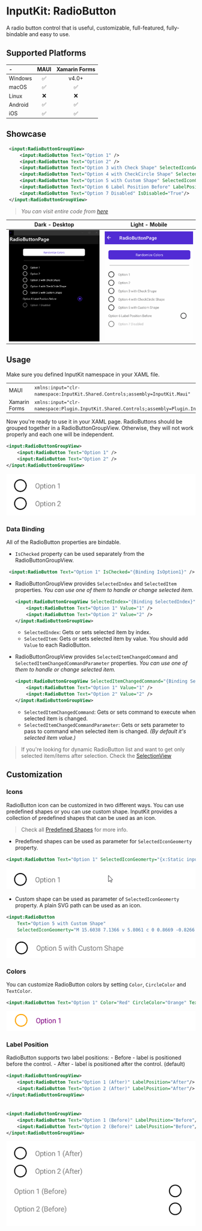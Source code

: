 # InputKit: RadioButton

A radio button control that is useful, customizable, full-featured, fully-bindable and easy to use.

## Supported Platforms

| - | MAUI | Xamarin Forms |
| :--- | :---: | :---: |
| Windows | ✅ | v4.0+ |
| macOS | ✅ | ✅ |
| Linux | ❌ | ❌ |
| Android | ✅ | ✅ |
| iOS | ✅ | ✅ |


## Showcase

```xml
 <input:RadioButtonGroupView>
     <input:RadioButton Text="Option 1" />
     <input:RadioButton Text="Option 2" />
     <input:RadioButton Text="Option 3 with Check Shape" SelectedIconGeomerty="{x:Static input:PredefinedShapes.Check}" />
     <input:RadioButton Text="Option 4 with CheckCircle Shape" SelectedIconGeomerty="{x:Static input:PredefinedShapes.CheckCircle}"/>
     <input:RadioButton Text="Option 5 with Custom Shape" SelectedIconGeomerty="M 15.6038 7.1366 v 5.8061 c 0 0.8669 -0.8266 1.6934 -1.6934 1.6934 h -5.0803 c -1.0547 0 -1.9094 -0.1302 -2.903 -0.4838 c -0.3068 -0.1092 -1.2096 -0.4838 -1.2096 -0.4838 V 6.8947 l 3.9939 -4.6913 L 9.072 0.121 h 0.7258 c 0.804 0 1.3703 0.6415 1.3703 1.4456 v 0.4522 c 0 1.0321 -0.0622 2.0633 -0.1862 3.0879 L 10.9412 5.4432 H 13.9104 C 14.7773 5.4432 15.6038 6.2698 15.6038 7.1366 z M 0.121 14.3942 h 3.6288 V 6.169 H 0.121 V 14.3942 z"/>
     <input:RadioButton Text="Option 6 Label Position Before" LabelPosition="Before"/>
     <input:RadioButton Text="Option 7 Disabled" IsDisabled="True"/>
 </input:RadioButtonGroupView>
```

> _You can visit entire code from [here](../../sandbox/SandboxMAUI/Pages/RadioButtonPage.xaml)_

| Dark - Desktop | Light - Mobile |
| --- | --- |
| ![maui radiobutton](../images/radiobutton-dark-windows.gif) | ![maui radio button](../images/radiobutton-light-android.gif) |

 ## Usage

 Make sure you defined InputKit namespace in your XAML file.

 | | |
| --- | --- |
| MAUI | `xmlns:input="clr-namespace:InputKit.Shared.Controls;assembly=InputKit.Maui"` |
| Xamarin Forms | `xmlns:input="clr-namespace:Plugin.InputKit.Shared.Controls;assembly=Plugin.InputKit"` |


Now you're ready to use it in your XAML page. RadioButtons should be grouped together in a RadioButtonGroupView. Otherwise, they will not work properly and each one will be independent.


```xml
<input:RadioButtonGroupView>
    <input:RadioButton Text="Option 1" />
    <input:RadioButton Text="Option 2" />
</input:RadioButtonGroupView>
```

![maui radio button usage](../images/radiobutton-usage-01.gif)


### Data Binding

All of the RadioButton properties are bindable.

- `IsChecked` property can be used separately from the RadioButtonGroupView.
```xml
 <input:RadioButton Text="Option 1" IsChecked="{Binding IsOption1}" />
```

- RadioButtonGroupView provides `SelectedIndex` and `SelectedItem` properties. _You can use one of them to handle or change selected item._
    ```xml
    <input:RadioButtonGroupView SelectedIndex="{Binding SelectedIndex}" SelectedItem="{Binding SelectedItem}">
        <input:RadioButton Text="Option 1" Value="1" />
        <input:RadioButton Text="Option 2" Value="2" />
    </input:RadioButtonGroupView>
    ```
    - `SelectedIndex`: Gets or sets selected item by index.
    - `SelectedItem`: Gets or sets selected item by value. You should add `Value` to each RadioButton. 

- RadioButtonGroupView provides `SelectedItemChangedCommand` and `SelectedItemChangedCommandParameter` properties. _You can use one of them to handle or change selected item._
    ```xml
    <input:RadioButtonGroupView SelectedItemChangedCommand="{Binding SelectedItemChangedCommand}" SelectedItemChangedCommandParameter="{Binding SelectedItemChangedCommandParameter}">
        <input:RadioButton Text="Option 1" Value="1" />
        <input:RadioButton Text="Option 2" Value="2" />
    </input:RadioButtonGroupView>
    ```

    - `SelectedItemChangedCommand`: Gets or sets command to execute when selected item is changed.
    - `SelectedItemChangedCommandParameter`: Gets or sets parameter to pass to command when selected item is changed. _(By default it's selected item value.)_


> If you're looking for dynamic RadioButton list and want to get only selected item/items after selection. Check the [SelectionView](SelectionView.md)

## Customization

### Icons

RadioButton icon can be customized in two different ways. You can use predefined shapes or you can use custom shape.
InputKit provides a collection of predefined shapes that can be used as an icon.

> Check all [Predefined Shapes](../PredefinedShapes.md) for more info.

- Predefined shapes can be used as parameter for `SelectedIconGeomerty` property.

```xml
<input:RadioButton Text="Option 1" SelectedIconGeomerty="{x:Static input:PredefinedShapes.CheckCircle}" />
```

![inputkit maui radiobutton check circle](../images/radiobutton-customization-icon-checkcircle.gif)


- Custom shape can be used as parameter of `SelectedIconGeomerty` property. A plain SVG path can be used as an icon.

```xml
<input:RadioButton 
    Text="Option 5 with Custom Shape" 
    SelectedIconGeomerty="M 15.6038 7.1366 v 5.8061 c 0 0.8669 -0.8266 1.6934 -1.6934 1.6934 h -5.0803 c -1.0547 0 -1.9094 -0.1302 -2.903 -0.4838 c -0.3068 -0.1092 -1.2096 -0.4838 -1.2096 -0.4838 V 6.8947 l 3.9939 -4.6913 L 9.072 0.121 h 0.7258 c 0.804 0 1.3703 0.6415 1.3703 1.4456 v 0.4522 c 0 1.0321 -0.0622 2.0633 -0.1862 3.0879 L 10.9412 5.4432 H 13.9104 C 14.7773 5.4432 15.6038 6.2698 15.6038 7.1366 z M 0.121 14.3942 h 3.6288 V 6.169 H 0.121 V 14.3942 z"/>
```

![inputkit maui radiobutton custom shape](../images/radiobutton-customization-icon-custom-thumbsup.gif)

### Colors

You can customize RadioButton colors by setting `Color`, `CircleColor` and `TextColor`.

```xml
<input:RadioButton Text="Option 1" Color="Red" CircleColor="Orange" TextColor="Purple" />
```

![inputkit maui radiobutton custom colors](../images/radiobutton-customization-colors.gif)


### Label Position

RadioButton supports two label positions:
    - Before - label is positioned before the control.
    - After - label is positioned after the control. (default)

```xml
<input:RadioButtonGroupView>
    <input:RadioButton Text="Option 1 (After)" LabelPosition="After"/>
    <input:RadioButton Text="Option 2 (After)" LabelPosition="After"/>
</input:RadioButtonGroupView>


<input:RadioButtonGroupView>
    <input:RadioButton Text="Option 1 (Before)" LabelPosition="Before"/>
    <input:RadioButton Text="Option 2 (Before)" LabelPosition="Before"/>
</input:RadioButtonGroupView>
```

![](../images/radiobutton-customization-labelposition.gif)

